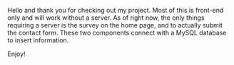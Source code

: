 Hello and thank you for checking out my project. Most of this is front-end only and will work without a server.
As of right now, the only things requiring a server is the survey on the home page, and to actually submit the contact form.
These two components connect with a MySQL database to insert information.

Enjoy!